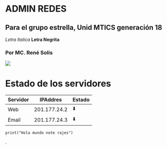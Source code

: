 # ADMIN REDES
## Para el grupo estrella, Unid MTICS generación 18


_Letra Italica_
**Letra Negrita**

### Por MC. René Solis
![](https://pbs.twimg.com/profile_images/674079751024197632/kPLUGjcE_400x400.jpg)


# Estado de los servidores
| Servidor | IPAddres     | Estado |
|----------|--------------|--------|
| Web      | 201.177.24.2 | ⬇️      |
| Email    | 201.177.24.3 | ⬇️      |


```Programa Holamundo Python3
print("Hola mundo note rajes")
```
.

